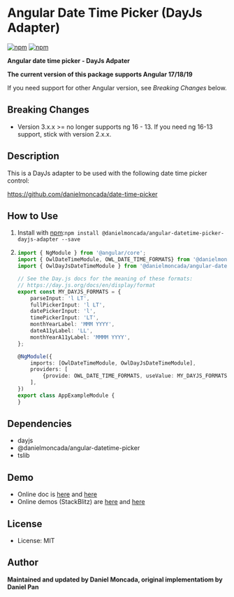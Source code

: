 # Angular Date Time Picker (DayJs Adapter)

[![npm](https://img.shields.io/npm/v/@danielmoncada/angular-datetime-picker-dayjs-adapter.svg?maxAge=2592000?style=flat-square)](https://www.npmjs.com/package/@danielmoncada/angular-datetime-picker-dayjs-adapter)
[![npm](https://img.shields.io/npm/dm/@danielmoncada/angular-datetime-picker-dayjs-adapter.svg)](https://www.npmjs.com/package/@danielmoncada/angular-datetime-picker-dayjs-adapter)

**Angular date time picker - DayJs Adpater**

**The current version of this package supports Angular 17/18/19**

If you need support for other Angular version, see _Breaking Changes_ below.

## Breaking Changes

-   Version 3.x.x >= no longer supports ng 16 - 13. If you need ng 16-13 support, stick with version 2.x.x.

## Description

This is a DayJs adapter to be used with the following date time picker control:

https://github.com/danielmoncada/date-time-picker

## How to Use

1.  Install with [npm](https://www.npmjs.com):`npm install @danielmoncada/angular-datetime-picker-dayjs-adapter --save`
2.  ```typescript
    import { NgModule } from '@angular/core';
    import { OwlDateTimeModule, OWL_DATE_TIME_FORMATS} from '@danielmoncada/angular-datetime-picker;
    import { OwlDayJsDateTimeModule } from '@danielmoncada/angular-datetime-picker-dayjs-adapter';

    // See the Day.js docs for the meaning of these formats:
    // https://day.js.org/docs/en/display/format
    export const MY_DAYJS_FORMATS = {
        parseInput: 'l LT',
        fullPickerInput: 'l LT',
        datePickerInput: 'l',
        timePickerInput: 'LT',
        monthYearLabel: 'MMM YYYY',
        dateA11yLabel: 'LL',
        monthYearA11yLabel: 'MMMM YYYY',
    };

    @NgModule({
        imports: [OwlDateTimeModule, OwlDayJsDateTimeModule],
        providers: [
            {provide: OWL_DATE_TIME_FORMATS, useValue: MY_DAYJS_FORMATS},
        ],
    })
    export class AppExampleModule {
    }
    ```

## Dependencies

-   dayjs
-   @danielmoncada/angular-datetime-picker
-   tslib

## Demo

-   Online doc is [here](https://daniel-projects.firebaseapp.com/owlng/date-time-picker) and [here](https://danielykpan.github.io/date-time-picker/)
-   Online demos (StackBlitz) are [here](https://stackblitz.com/edit/angular-vvp849) and [here](https://stackblitz.com/edit/angular-i7ykf5)

## License

-   License: MIT

## Author

**Maintained and updated by Daniel Moncada, original implementatiom by Daniel Pan**
